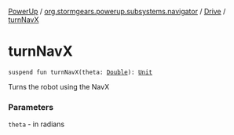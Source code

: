 [PowerUp](../../index.md) / [org.stormgears.powerup.subsystems.navigator](../index.md) / [Drive](index.md) / [turnNavX](./turn-nav-x.md)

# turnNavX

`suspend fun turnNavX(theta: `[`Double`](https://kotlinlang.org/api/latest/jvm/stdlib/kotlin/-double/index.html)`): `[`Unit`](https://kotlinlang.org/api/latest/jvm/stdlib/kotlin/-unit/index.html)

Turns the robot using the NavX

### Parameters

`theta` - in radians